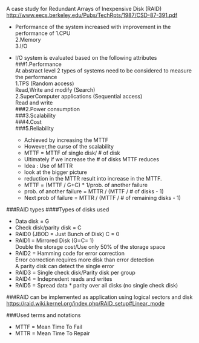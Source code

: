 A case study for Redundant Arrays of Inexpensive Disk (RAID)  
http://www.eecs.berkeley.edu/Pubs/TechRpts/1987/CSD-87-391.pdf  

* Performance of the system increased with improvement in the performance of 
1.CPU   
2.Memory  
3.I/O  

* I/O system is evaluated based on the following attributes    
###1.Performance    
    At abstract level 2 types of systems need to be considered to measure the performance    
    1.TPS (Random access)    
        Read,Write and modify (Search)    
    2.SuperComputer applications (Sequential access)    
        Read and write   
###2.Power consumption  
###3.Scalability  
###4.Cost   
###5.Reliability  
    * Achieved by increasing the MTTF  
    * However,the curse of the scalability  
    * MTTF = MTTF of single disk/ # of disk  
    * Ultimately if we increase the # of disks MTTF reduces  
    * Idea : Use of MTTR   
    * look at the bigger picture  
    * reduction in the MTTR result into increase in the MTTF.  
    * MTTF = (MTTF / G+C) * 1/prob. of another failure  
    * prob. of another failure = MTTR / (MTTF / # of disks - 1)  
    * Next prob of failure = MTTR / (MTTF / # of remaining disks - 1)  
  
###RAID types
####Types of disks used   
*  Data disk  =  G  
*  Check disk/parity disk  =  C  
*  RAID0 (JBOD  =  Just Bunch of Disk) C = 0  
*  RAID1  =  Mirrored Disk (G=C= 1)  
   Double the storage cost/Use only 50% of the storage space  
*  RAID2  =  Hamming code for error correction  
   Error correction requires more disk than error detection  
   A parity disk can detect the single error  
*  RAID3  =  Single check disk/Parity disk per group  
*  RAID4  =  Indepnedent reads and writes  
*  RAID5  =  Spread data * parity over all disks (no single check disk)  

###RAID can be implemented as application using logical sectors and disk  
https://raid.wiki.kernel.org/index.php/RAID_setup#Linear_mode  

###Used terms and notations
* MTTF = Mean Time To Fail  
* MTTR = Mean Time To Repair  
